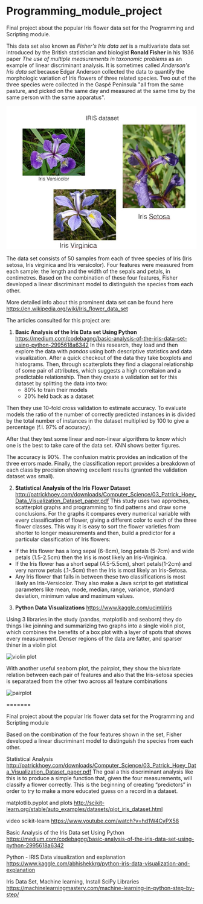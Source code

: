 # Programming_module_project
Final project about the popular Iris flower data set for the Programming and Scripting module.

This data set also known as *Fisher's Iris data set* is a multivariate data set introduced by the British statistician and biologist **Ronald Fisher** in his 1936 paper *The use of multiple measurements in taxonomic problems* as an example of linear discriminant analysis. It is sometimes called *Anderson's Iris data set* because Edgar Anderson collected the data to quantify the morphologic variation of Iris flowers of three related species. Two out of the three species were collected in the Gaspé Peninsula "all from the same pasture, and picked on the same day and measured at the same time by the same person with the same apparatus".

![Iris images](/images/flowers.jpeg)

The data set consists of 50 samples from each of three species of Iris (Iris setosa, Iris virginica and Iris versicolor). Four features were measured from each sample: the length and the width of the sepals and petals, in centimetres. Based on the combination of these four features, Fisher developed a linear discriminant model to distinguish the species from each other.

More detailed info about this prominent data set can be found here https://en.wikipedia.org/wiki/Iris_flower_data_set 

The articles consulted for this project are:

1. **Basic Analysis of the Iris Data set Using Python** https://medium.com/codebagng/basic-analysis-of-the-iris-data-set-using-python-2995618a6342 
In this research, they load and then explore the data with *pandas* using both descriptive statistics and data visualization. After a quick checkout of the data they take boxplots and histograms. Then, through scatterplots they find a diagonal relationship of some pair of attributes, which suggests a high correltaion and a predictable relationship. Then they create a validation set for this dataset by splitting the data into two:
    * 80% to train their models 
    * 20% held back as a dataset

Then they use 10-fold cross validation to estimate accuracy. To evaluate models the ratio of the number of correctly predicted instances in is divided by the total number of instances in the dataset multiplied by 100 to give a percentage (f.i. 97% of accuracy).

After that they test some linear and non-linear algorithms to know which one is the best to take care of the data set. KNN shows better figures. 

The accuracy is 90%. The confusion matrix provides an indication of the three errors made. Finally, the classification report provides a breakdown of each class by precision showing excellent results (granted the validation dataset was small).

2. **Statistical Analysis of the Iris Flower Dataset** http://patrickhoey.com/downloads/Computer_Science/03_Patrick_Hoey_Data_Visualization_Dataset_paper.pdf 
This study uses two approches, scatterplot graphs and programming to find patterns and draw some conclusions. For the graphs it compares every numerical variable with every classification of flower, giving a different color to each of the three flower classes. This way it is easy to sort the flower varieties from shorter to longer measurements and then, build a predictor for a particular classification
of Iris flowers:
  * If the Iris flower has a long sepal (6-8cm), long petals (5-7cm) and wide petals (1.5-2.5cm) then the Iris is most likely an Iris-Virginica. 
  * If the Iris flower has a short sepal (4.5-5.5cm), short petals(1-2cm) and very narrow petals (.1-.5cm) then the Iris is most likely an Iris-Setosa. 
  * Any Iris flower that falls in between these two classifications is most likely an Iris-Versicolor.
They also make a Java script to get statistical parameters like mean, mode, median, range, variance, standard deviation, minimum value and maximum values.

3. **Python Data Visualizations**
https://www.kaggle.com/uciml/iris

Using 3 libraries in the study (pandas, matplotlib and seaborn) they do things like joinning and summarizing two graphs into a single violin plot, which combines the benefits of a box plot with a layer of spots that shows every measurement. Denser regions of the data are fatter, and sparser thiner in a violin plot

![violin plot](https://is.gd/hPRniJ)

With another useful seaborn plot, the pairplot, they show the bivariate relation between each pair of features and also that the Iris-setosa species is separataed from the other two across all feature combinations

![pairplot](https://www.kaggleusercontent.com/kf/1465139/eyJhbGciOiJkaXIiLCJlbmMiOiJBMTI4Q0JDLUhTMjU2In0..sNe6aSvByOHL5SBvF8NIrQ.WRSoJuCYU9Hj0vaaCP35SSfuheFhxCwpqGVDvxekugIsSE9eI4-ESKS68y7k_ohM_o0Oje3yy-42rvFZUm8_zHGHAl1PROXE9H-RAzXV_DpUvGYBpqxy4VC08L-gyXzS.AAqT4vBnvc8zcb-wvmpCSw/__results___files/__results___10_1.png)

=======

Final project about the popular Iris flower data set for the Programming and Scripting module

Based on the combination of the four features shown in the set, Fisher developed a linear discriminant model to distinguish the species from each other.

Statistical Analysis http://patrickhoey.com/downloads/Computer_Science/03_Patrick_Hoey_Data_Visualization_Dataset_paper.pdf
The goal a this discriminant analysis like this is to produce a simple function that, given the four measurements, will
classify a flower correctly. This is the beginning of creating “predictors” in order to try to make a more educated guess 
on a record in a dataset.

matplotlib.pyplot and plots http://scikit-learn.org/stable/auto_examples/datasets/plot_iris_dataset.html

video scikit-learn https://www.youtube.com/watch?v=hd1W4CyPX58

Basic Analysis of the Iris Data set Using Python https://medium.com/codebagng/basic-analysis-of-the-iris-data-set-using-python-2995618a6342 

Python - IRIS Data visualization and explanation https://www.kaggle.com/abhishekkrg/python-iris-data-visualization-and-explanation 

Iris Data Set, Machine learning,  Install SciPy Libraries https://machinelearningmastery.com/machine-learning-in-python-step-by-step/
